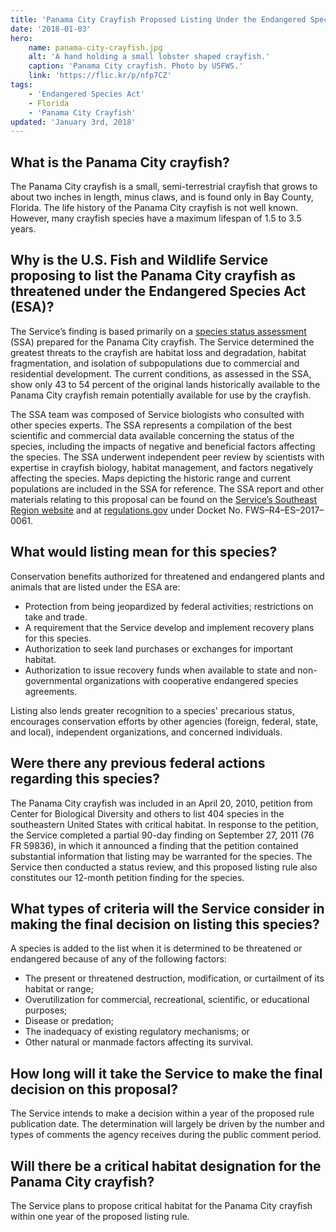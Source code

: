 ```yaml
---
title: 'Panama City Crayfish Proposed Listing Under the Endangered Species Act'
date: '2018-01-03'
hero:
    name: panama-city-crayfish.jpg
    alt: 'A hand holding a small lobster shaped crayfish.'
    caption: 'Panama City crayfish. Photo by USFWS.'
    link: 'https://flic.kr/p/nfp7CZ'
tags:
    - 'Endangered Species Act'
    - Florida
    - 'Panama City Crayfish'
updated: 'January 3rd, 2018'
---
```


## What is the Panama City crayfish?

The Panama City crayfish is a small, semi-terrestrial crayfish that grows to about two inches in length, minus claws, and is found only in Bay County, Florida. The life history of the Panama City crayfish is not well known. However, many crayfish species have a maximum lifespan of 1.5 to 3.5 years. 

## Why is the U.S. Fish and Wildlife Service proposing to list the Panama City crayfish as threatened under the Endangered Species Act (ESA)?  

The Service’s finding is based primarily on a [species status assessment](https://ecos.fws.gov/ServCat/DownloadFile/136342) (SSA) prepared for the Panama City crayfish. The Service determined the greatest threats to the crayfish are habitat loss and degradation, habitat fragmentation, and isolation of subpopulations due to commercial and residential development. The current conditions, as assessed in the SSA, show only 43 to 54 percent of the original lands historically available to the Panama City crayfish remain potentially available for use by the crayfish. 

The SSA team was composed of Service biologists who consulted with other species experts. The SSA represents a compilation of the best scientific and commercial data available concerning the status of the species, including the impacts of negative and beneficial factors affecting the species. The SSA underwent independent peer review by scientists with expertise in crayfish biology, habitat management, and factors negatively affecting the species. Maps depicting the historic range and current populations are included in the SSA for reference. The SSA report and other materials relating to this proposal can be found on the [Service’s Southeast Region website](https://ecos.fws.gov/ServCat/DownloadFile/136342) 
and at [regulations.gov](https://www.regulations.gov/document?D=FWS-R4-ES-2017-0061-0001) under Docket No. FWS–R4–ES–2017–0061.

## What would listing mean for this species?

Conservation benefits authorized for threatened and endangered plants and animals that are listed under the ESA are: 

  - Protection from being jeopardized by federal activities; restrictions on take and trade. 
  - A requirement that the Service develop and implement recovery plans for this species. 
  - Authorization to seek land purchases or exchanges for important habitat.
  - Authorization to issue recovery funds when available to state and non-governmental organizations with cooperative endangered species agreements. 

Listing also lends greater recognition to a species' precarious status, encourages conservation efforts by other agencies (foreign, federal, state, and local), independent organizations, and concerned individuals.

## Were there any previous federal actions regarding this species?

The Panama City crayfish was included in an April 20, 2010, petition from Center for Biological Diversity and others to list 404 species in the southeastern United States with critical habitat. In response to the petition, the Service completed a partial 90-day finding on September 27, 2011 (76 FR 59836), in which it announced a finding that the petition contained substantial information that listing may be warranted for the species. The Service then conducted a status review, and this proposed listing rule also constitutes our 12-month petition finding for the species.

## What types of criteria will the Service consider in making the final decision on listing this species?  

A species is added to the list when it is determined to be threatened or endangered because of any of the following factors:

  - The present or threatened destruction, modification, or curtailment of its habitat or range;
  - Overutilization for commercial, recreational, scientific, or educational purposes;
  - Disease or predation;
  - The inadequacy of existing regulatory mechanisms; or
  - Other natural or manmade factors affecting its survival.

## How long will it take the Service to make the final decision on this proposal?

The Service intends to make a decision within a year of the proposed rule publication date. The determination will largely be driven by the number and types of comments the agency receives during the public comment period.

## Will there be a critical habitat designation for the Panama City crayfish?

The Service plans to propose critical habitat for the Panama City crayfish within one year of the proposed listing rule.
